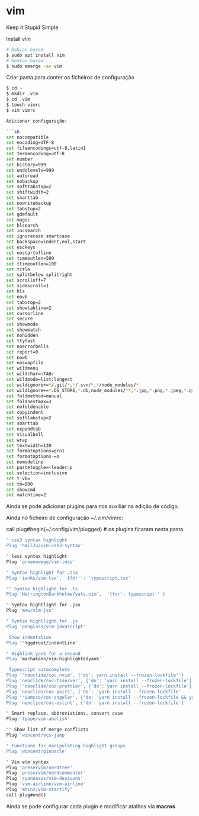 # vim

Keep it Stupid Simple

Install vim

```sh
# Debian based
$ sudo apt install vim
# Gentoo based
$ sudo emerge -av vim
```

Criar pasta para conter os ficheiros de configuração

````sh
$ cd ~
$ mkdir .vim
$ cd .vim
$ touch vimrc
$ vim vimrc

Adicionar configuração:

```sh
set nocompatible
set encoding=UTF-8
set fileencodings=utf-8,latin1
set termencoding=utf-8
set number
set history=999
set undolevels=999
set autoread
set nobackup
set softtabstop=2
set shiftwidth=2
set smarttab
set nowritebackup
set tabstop=2
set gdefault
set magic
set hlsearch
set incsearch
set ignorecase smartcase
set backspace=indent,eol,start
set esckeys
set nostartofline
set timeoutlen=500
set ttimeoutlen=100
set title
set splitbelow splitright
set scrolloff=7
set sidescroll=1
set hls
set novb
set tabstop=2
set showtabline=2
set cursorline
set secure
set showmode
set showmatch
set nohidden
set ttyfast
set noerrorbells
set report=0
set nowb
set noswapfile
set wildmenu
set wildchar=<TAB>
set wildmode=list:longest
set wildignore+=*/.git/*,*/.svn/*,*/node_modules/*
set wildignore+=*.DS_STORE,*.db,node_modules/**,*.jpg,*.png,*.jpeg,*.gif
set foldmethod=manual
set foldnestmax=3
set nofoldenable
set copyindent
set softtabstop=2
set smarttab
set expandtab
set visualbell
set wrap
set textwidth=120
set formatoptions=qrn1
set formatoptions-=o
set nomodeline
set pastetoggle=<leader>p
set selection=inclusive
set t_vb=
set tm=500
set showcmd
set matchtime=2
````

Ainda se pode adicionar plugins para nos auxiliar na edição de código.

Ainda no ficheiro de configuração ~/.vim/vimrc:

call plug#begin(~/.config/vim/plugged) # os plugins ficaram nesta pasta

```sh
" css3 syntax highlight
Plug 'hail2u/vim-css3-syntax'

" less syntax highlight
Plug 'groenewege/vim-less'

" Syntax highlight for .tsx
Plug 'ianks/vim-tsx',  {for'': 'typescript.tsx'

"" Syntax highlight for .ts
Plug 'HerringtonDarkholme/yats.vim',  '{for': typescript'' }

" Syntax hightlight for .jsx
Plug 'mxw/vim-jsx'

" Syntax hightlight for .js
Plug 'pangloss/vim-javascript'

 Show indentation
Plug '"Yggdroot/indentLine'

" Highlink yank for a second
Plug 'machakann/vim-highlightedyank'

 Typescript autocomplete
Plug '"neoclide/coc.nvim', {'do': yarn install --frozen-lockfile''}
Plug 'neoclide/coc-tsserver', {'do': 'yarn install --frozen-lockfile'}
Plug ''neoclide/coc-prettier', {'do': yarn install --frozen-lockfile'}
Plug 'neoclide/coc-pairs', {'do': 'yarn install --frozen-lockfile'
Plug ''iamcco/coc-angular', {'do: 'yarn install --frozen-lockfile && yarn build'}
Plug 'neoclide/coc-eslint', {'do': yarn install --frozen-lockfile'}

" Smart replace, abbreviations, convert case
Plug 'tpope/vim-abolish'

"" Show list of merge conflicts
Plug 'wincent/vcs-jump'

" Functions for manipulating highlight groups
Plug 'wincent/pinnacle'

" Vim elm syntax
Plug 'preservim/nerdtree'
Plug 'preservim/nerdcommenter'
Plug 'ryanoasis/vim-devicons'
Plug 'vim-airline/vim-airline'
Plug 'mhinz/vim-startify'
call plug#end()
```

Ainda se pode configurar cada plugin e modificar atalhos via <b>macros</b>
